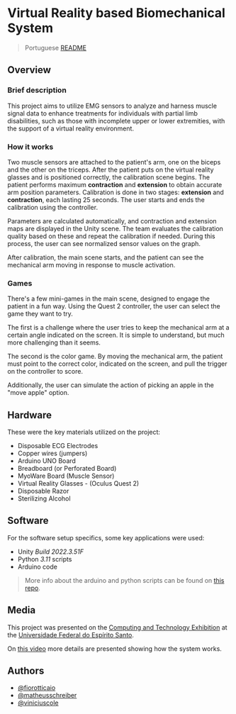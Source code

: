 # Virtual Reality based Biomechanical System

> Portuguese [README](README.br.md)

## Overview

### Brief description

This project aims to utilize EMG sensors to analyze and harness muscle signal data to enhance treatments for individuals with partial limb disabilities, such as those with incomplete upper or lower extremities, with the support of a virtual reality environment.

### How it works

Two muscle sensors are attached to the patient's arm, one on the biceps and the other on the triceps. After the patient puts on the virtual reality glasses and is positioned correctly, the calibration scene begins. The patient performs maximum **contraction** and **extension** to obtain accurate arm position parameters. Calibration is done in two stages: **extension** and **contraction**, each lasting 25 seconds. The user starts and ends the calibration using the controller.

Parameters are calculated automatically, and contraction and extension maps are displayed in the Unity scene. The team evaluates the calibration quality based on these and repeat the calibration if needed. During this process, the user can see normalized sensor values on the graph.

After calibration, the main scene starts, and the patient can see the mechanical arm moving in response to muscle activation.

### Games

There's a few mini-games in the main scene, designed to engage the patient in a fun way. Using the Quest 2 controller, the user can select the game they want to try.

The first is a challenge where the user tries to keep the mechanical arm at a certain angle indicated on the screen. It is simple to understand, but much more challenging than it seems.

The second is the color game. By moving the mechanical arm, the patient must point to the correct color, indicated on the screen, and pull the trigger on the controller to score.

Additionally, the user can simulate the action of picking an apple in the "move apple" option.

## Hardware

These were the key materials utilized on the project:

- Disposable ECG Electrodes
- Copper wires (jumpers)
- Arduino UNO Board
- Breadboard (or Perforated Board)
- MyoWare Board (Muscle Sensor)
- Virtual Reality Glasses - (Oculus Quest 2)
- Disposable Razor
- Sterilizing Alcohol

## Software

For the software setup specifics, some key applications were used:

- Unity *Build 2022.3.51F*
- Python *3.11* scripts 
- Arduino code

> More info about the arduino and python scripts can be found on [this repo](https://github.com/fiorotticaio/Hardware-and-auxiliary-codes-for-the-biomechanical-system).

## Media

This project was presented on the [Computing and Technology Exhibition](https://computacao-ufes.github.io/mostra/pic2_EC_20241.html) at the [Universidade Federal do Espírito Santo](ufes.br).

On [this video](https://youtu.be/uEduPgnbO7c) more details are presented showing how the system works.

## Authors

- [@fiorotticaio](https://github.com/fiorotticaio)
- [@matheusschreiber](https://github.com/matheusschreiber)
- [@viniciuscole](https://github.com/viniciuscole)
